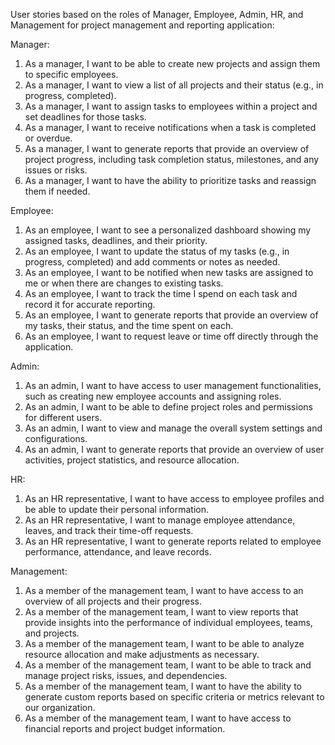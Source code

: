 User stories based on the roles of Manager, Employee, Admin, HR, and Management for project management and reporting application:

Manager:
1. As a manager, I want to be able to create new projects and assign them to specific employees.
2. As a manager, I want to view a list of all projects and their status (e.g., in progress, completed).
3. As a manager, I want to assign tasks to employees within a project and set deadlines for those tasks.
4. As a manager, I want to receive notifications when a task is completed or overdue.
5. As a manager, I want to generate reports that provide an overview of project progress, including task completion status, milestones, and any issues or risks.
6. As a manager, I want to have the ability to prioritize tasks and reassign them if needed.

Employee:
1. As an employee, I want to see a personalized dashboard showing my assigned tasks, deadlines, and their priority.
2. As an employee, I want to update the status of my tasks (e.g., in progress, completed) and add comments or notes as needed.
3. As an employee, I want to be notified when new tasks are assigned to me or when there are changes to existing tasks.
4. As an employee, I want to track the time I spend on each task and record it for accurate reporting.
5. As an employee, I want to generate reports that provide an overview of my tasks, their status, and the time spent on each.
6. As an employee, I want to request leave or time off directly through the application.

Admin:
1. As an admin, I want to have access to user management functionalities, such as creating new employee accounts and assigning roles.
2. As an admin, I want to be able to define project roles and permissions for different users.
3. As an admin, I want to view and manage the overall system settings and configurations.
4. As an admin, I want to generate reports that provide an overview of user activities, project statistics, and resource allocation.

HR:
1. As an HR representative, I want to have access to employee profiles and be able to update their personal information.
2. As an HR representative, I want to manage employee attendance, leaves, and track their time-off requests.
3. As an HR representative, I want to generate reports related to employee performance, attendance, and leave records.

Management:
1. As a member of the management team, I want to have access to an overview of all projects and their progress.
2. As a member of the management team, I want to view reports that provide insights into the performance of individual employees, teams, and projects.
3. As a member of the management team, I want to be able to analyze resource allocation and make adjustments as necessary.
4. As a member of the management team, I want to be able to track and manage project risks, issues, and dependencies.
5. As a member of the management team, I want to have the ability to generate custom reports based on specific criteria or metrics relevant to our organization.
6. As a member of the management team, I want to have access to financial reports and project budget information.
